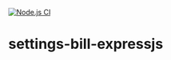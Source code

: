 [![Node.js CI](https://github.com/AkhonaMj/settings-bill-expressjs/actions/workflows/node.js.yml/badge.svg)](https://github.com/AkhonaMj/settings-bill-expressjs/actions/workflows/node.js.yml)
# settings-bill-expressjs

